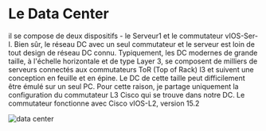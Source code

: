 # Le Data Center 
il se compose de deux dispositifs - le Serveur1 et le commutateur vIOS-Ser-I. Bien sûr, le réseau DC avec un seul commutateur et le serveur est loin de tout design de réseau DC connu. Typiquement, les DC modernes de grande taille, à l'échelle horizontale et de type Layer 3, se composent de milliers de serveurs connectés aux commutateurs ToR (Top of Rack) l3 et suivent une conception en feuille et en épine. Le DC de cette taille peut difficilement être émulé sur un seul PC. Pour cette raison, je partage uniquement la configuration du commutateur L3 Cisco qui se trouve dans notre DC. Le commutateur fonctionne avec Cisco vIOS-L2, version 15.2

![data center](https://github.com/bfaycal197/Enterprise-Network-on-GNS3/assets/91549637/d1895207-6dc8-4569-924f-fc9cd8ed7469)
